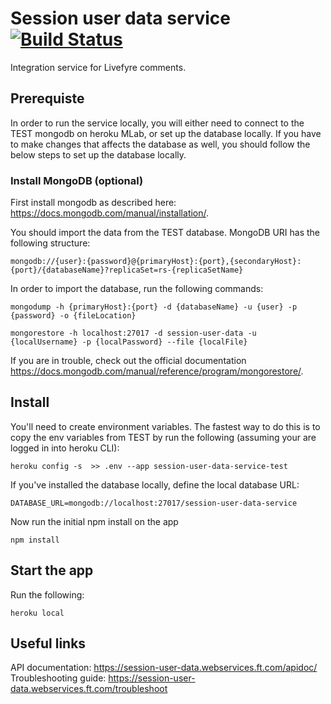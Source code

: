 # Session user data service [![Build Status](https://travis-ci.org/Financial-Times/session-user-data-service.svg?branch=master)](https://travis-ci.org/Financial-Times/session-user-data-service)

Integration service for Livefyre comments.

## Prerequiste
In order to run the service locally, you will either need to connect to the TEST mongodb on heroku MLab, or set up the database locally.
If you have to make changes that affects the database as well, you should follow the below steps to set up the database locally.

### Install MongoDB (optional)
First install mongodb as described here: https://docs.mongodb.com/manual/installation/.

You should import the data from the TEST database.
MongoDB URI has the following structure:

```
mongodb://{user}:{password}@{primaryHost}:{port},{secondaryHost}:{port}/{databaseName}?replicaSet=rs-{replicaSetName}
```

In order to import the database, run the following commands:

```
mongodump -h {primaryHost}:{port} -d {databaseName} -u {user} -p {password} -o {fileLocation}
```

```
mongorestore -h localhost:27017 -d session-user-data -u {localUsername} -p {localPassword} --file {localFile}
```
If you are in trouble, check out the official documentation https://docs.mongodb.com/manual/reference/program/mongorestore/.


## Install
You'll need to create environment variables.
The fastest way to do this is to copy the env variables from TEST by run the following (assuming your are logged in into heroku CLI):

```
heroku config -s  >> .env --app session-user-data-service-test
```

If you've installed the database locally, define the local database URL:

```
DATABASE_URL=mongodb://localhost:27017/session-user-data-service
```

Now run the initial npm install on the app

```
npm install
```

## Start the app
Run the following:

```
heroku local
```


## Useful links
API documentation: https://session-user-data.webservices.ft.com/apidoc/
Troubleshooting guide: https://session-user-data.webservices.ft.com/troubleshoot
